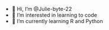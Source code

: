 - 👋 Hi, I’m @Julie-byte-22
- 👀 I’m interested in learning to code
- 🌱 I’m currently learning R and Python

<!---
Julie-byte-22/Julie-byte-22 is a ✨ special ✨ repository because its `README.md` (this file) appears on your GitHub profile.
You can click the Preview link to take a look at your changes.
--->
